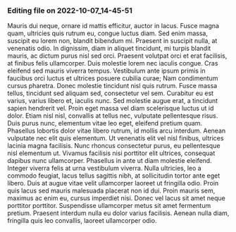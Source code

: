 

### Editing file on 2022-10-07_14-45-51

Mauris dui neque, ornare id mattis efficitur, auctor in lacus. Fusce magna quam, ultricies quis rutrum eu, congue luctus diam. Sed enim massa, suscipit eu lorem non, blandit bibendum mi. Praesent in suscipit nulla, at venenatis odio. In dignissim, diam in aliquet tincidunt, mi turpis blandit mauris, ac dictum purus nisl sed orci. Praesent volutpat orci et erat facilisis, at finibus felis ullamcorper. Duis molestie lorem nec iaculis congue.
Cras eleifend sed mauris viverra tempus. Vestibulum ante ipsum primis in faucibus orci luctus et ultrices posuere cubilia curae; Nam condimentum cursus pharetra. Donec molestie tincidunt nisl quis rutrum. Fusce massa tellus, tincidunt sed aliquam sed, consectetur vel sem. Curabitur eu est varius, varius libero et, iaculis nunc. Sed molestie augue erat, a tincidunt sapien hendrerit vel. Proin eget massa vel diam scelerisque luctus ut id dolor. Etiam nisl nisl, convallis at tellus nec, vulputate pellentesque risus. Duis purus nunc, elementum vitae leo eget, eleifend pretium quam. Phasellus lobortis dolor vitae libero rutrum, id mollis arcu interdum. Aenean vulputate nec elit quis elementum. Ut venenatis elit vel nisl finibus, ultrices lacinia magna facilisis. Nunc rhoncus consectetur purus, eu pellentesque nisl elementum ut. Vivamus facilisis nisi porttitor elit ultrices, consequat dapibus nunc ullamcorper. Phasellus in ante ut diam molestie eleifend.
Integer viverra felis at urna vestibulum viverra. Nulla ultricies, leo a commodo feugiat, lacus tellus sagittis nibh, at sollicitudin tortor ante eget libero. Duis at augue vitae velit ullamcorper laoreet ut fringilla odio. Proin quis lacus sed mauris malesuada placerat non id dui. Proin mauris sem, maximus ac enim eu, cursus imperdiet nisi. Donec vel lacus sit amet neque porttitor porttitor. Suspendisse ullamcorper metus sit amet fermentum pretium. Praesent interdum nulla eu dolor varius facilisis. Aenean nulla diam, fringilla quis leo convallis, laoreet ullamcorper odio.


